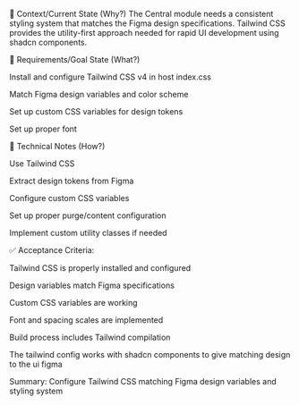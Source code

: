 📝 Context/Current State (Why?)
The Central module needs a consistent styling system that matches the Figma design specifications. Tailwind CSS provides the utility-first approach needed for rapid UI development using shadcn components. 

🎯 Requirements/Goal State (What?)

Install and configure Tailwind CSS v4 in host index.css

Match Figma design variables and color scheme

Set up custom CSS variables for design tokens

Set up proper font 

🔨 Technical Notes (How?)

Use Tailwind CSS

Extract design tokens from Figma

Configure custom CSS variables

Set up proper purge/content configuration

Implement custom utility classes if needed

✅ Acceptance Criteria:

Tailwind CSS is properly installed and configured

Design variables match Figma specifications

Custom CSS variables are working

Font and spacing scales are implemented

Build process includes Tailwind compilation

The tailwind config works with shadcn components to give matching design to the ui figma 

Summary: Configure Tailwind CSS matching Figma design variables and styling system